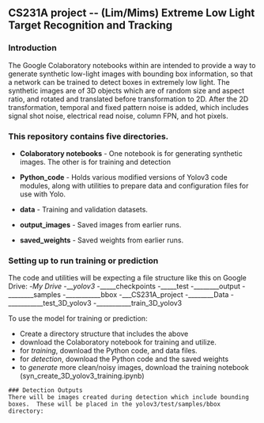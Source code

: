 ## CS231A project -- (Lim/Mims) Extreme Low Light Target Recognition and Tracking

### Introduction
The Google Colaboratory notebooks within are intended to provide a way to generate synthetic low-light images with bounding box information, so that a network can be trained to detect boxes in extremely low light.  The synthetic images are of 3D objects which are of random size and aspect ratio, and rotated and translated before transformation to 2D.  After the 2D transformation, temporal and fixed pattern noise is added, which includes signal shot noise, electrical read noise, column FPN, and hot pixels.

### This repository contains five directories.


- __Colaboratory notebooks__ - One notebook is for generating synthetic images.   The other is for training and detection

- __Python_code__ - Holds various modified versions of Yolov3 code modules, along with utilities to prepare data and configuration files for use with Yolo.

- __data__ - Training and validation datasets.

- __output_images__ - Saved images from earlier runs.

- __saved_weights__ - Saved weights from earlier runs.


### Setting up to run training or prediction

The code and utilities will be expecting a file structure like this on Google Drive:
-_My Drive_
-___yolov3_
-_____checkpoints
-_____test
-________output
-________samples
-___________bbox
-___CS231A_project
-________Data
-___________test_3D_yolov3
-___________train_3D_yolov3


To use the model for training or prediction:
- Create a directory structure that includes the above
- download the Colaboratory notebook for training and utilize.
- for _training_, download the Python code, and data files.
- for _detection_, download the Python code and the saved weights
- to _generate_ more clean/noisy images, download the training notebook (syn_create_3D_yolov3_training.ipynb)


```
### Detection Outputs
There will be images created during detection which include bounding boxes.  These will be placed in the yolov3/test/samples/bbox directory:

